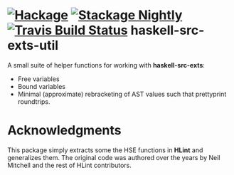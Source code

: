 [![Hackage](https://img.shields.io/hackage/v/haskell-src-exts-util.svg)](https://hackage.haskell.org/package/haskell-src-exts-util)
[![Stackage Nightly](http://stackage.org/package/haskell-src-exts-util/badge/nightly)](http://stackage.org/nightly/package/haskell-src-exts-util)
[![Travis Build Status](https://travis-ci.org/pepeiborra/haskell-src-exts-util.svg)](https://travis-ci.org/pepeiborra/haskell-src-exts-util)
haskell-src-exts-util
=====================
A small suite of helper functions for working with **haskell-src-exts**:
- Free variables
- Bound variables
- Minimal (approximate) rebracketing of AST values such that prettyprint roundtrips.

Acknowledgments
================
This package simply extracts some the HSE functions in **HLint** and generalizes them. The original code was authored over the years by Neil Mitchell and the rest of HLint contributors.
